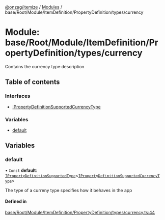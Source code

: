 [@onzag/itemize](../README.md) / [Modules](../modules.md) / base/Root/Module/ItemDefinition/PropertyDefinition/types/currency

# Module: base/Root/Module/ItemDefinition/PropertyDefinition/types/currency

Contains the currency type description

## Table of contents

### Interfaces

- [IPropertyDefinitionSupportedCurrencyType](../interfaces/base_Root_Module_ItemDefinition_PropertyDefinition_types_currency.IPropertyDefinitionSupportedCurrencyType.md)

### Variables

- [default](base_Root_Module_ItemDefinition_PropertyDefinition_types_currency.md#default)

## Variables

### default

• `Const` **default**: [`IPropertyDefinitionSupportedType`](../interfaces/base_Root_Module_ItemDefinition_PropertyDefinition_types.IPropertyDefinitionSupportedType.md)\<[`IPropertyDefinitionSupportedCurrencyType`](../interfaces/base_Root_Module_ItemDefinition_PropertyDefinition_types_currency.IPropertyDefinitionSupportedCurrencyType.md)\>

The type of a curreny type specifies how it behaves in the app

#### Defined in

[base/Root/Module/ItemDefinition/PropertyDefinition/types/currency.ts:44](https://github.com/onzag/itemize/blob/59702dd5/base/Root/Module/ItemDefinition/PropertyDefinition/types/currency.ts#L44)
